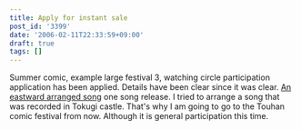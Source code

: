 ```yaml
---
title: Apply for instant sale
post_id: '3399'
date: '2006-02-11T22:33:59+09:00'
draft: true
tags: []
---
```


Summer comic, example large festival 3, watching circle participation application has been applied. Details have been clear since it was clear. [An eastward arranged song](https://danmaq.com/3398) one song release. I tried to arrange a song that was recorded in Tokugi castle. That's why I am going to go to the Touhan comic festival from now. Although it is general participation this time.
